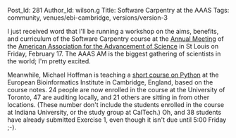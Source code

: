 Post_Id: 281
Author_Id: wilson.g
Title: Software Carpentry at the AAAS
Tags: community, venues/ebi-cambridge, versions/version-3

<p>I just received word that I'll be running a workshop on the aims, benefits, and curriculum of the Software Carpentry course at the <a href="http://www.aaas.org/meetings/Annual_Meeting/">Annual Meeting</a> of the <a href="http://www.aaas.org">American Association for the Advancement of Science</a> in St Louis on Friday, February 17.  The AAAS AM is the biggest gathering of scientists in the world; I'm pretty excited.</p>
<p>Meanwhile, Michael Hoffman is teaching a <a href="http://www.ebi.ac.uk/~hoffman/presentations/">short course on Python</a> at the European Bioinformatics Institute in Cambridge, England, based on the course notes. 24 people are now enrolled in the course at the University of Toronto, 47 are auditing locally, and 21 others are sitting in from other locations. (These number don't include the students enrolled in the course at Indiana University, or the study group at CalTech.)  Oh, and 38 students have already submitted Exercise 1, even though it isn't due until 5:00 Friday ;-).</p>
